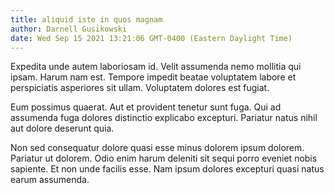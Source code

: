 ```yaml
---
title: aliquid iste in quos magnam
author: Darnell Gusikowski
date: Wed Sep 15 2021 13:21:06 GMT-0400 (Eastern Daylight Time)
---
```

Expedita unde autem laboriosam id. Velit assumenda nemo mollitia qui ipsam. Harum nam est. Tempore impedit beatae voluptatem labore et perspiciatis asperiores sit ullam. Voluptatem dolores est fugiat.

 Eum possimus quaerat. Aut et provident tenetur sunt fuga. Qui ad assumenda fuga dolores distinctio explicabo excepturi. Pariatur natus nihil aut dolore deserunt quia.

 Non sed consequatur dolore quasi esse minus dolorem ipsum dolorem. Pariatur ut dolorem. Odio enim harum deleniti sit sequi porro eveniet nobis sapiente. Et non unde facilis esse. Nam ipsum dolores excepturi quasi natus earum assumenda.
